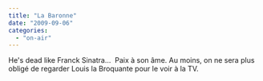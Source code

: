 ```yaml
---
title: "La Baronne"
date: "2009-09-06"
categories: 
  - "on-air"
---
```


He's dead like Franck Sinatra...  Paix à son âme. Au moins, on ne sera plus obligé de regarder Louis la Broquante pour le voir à la TV.
